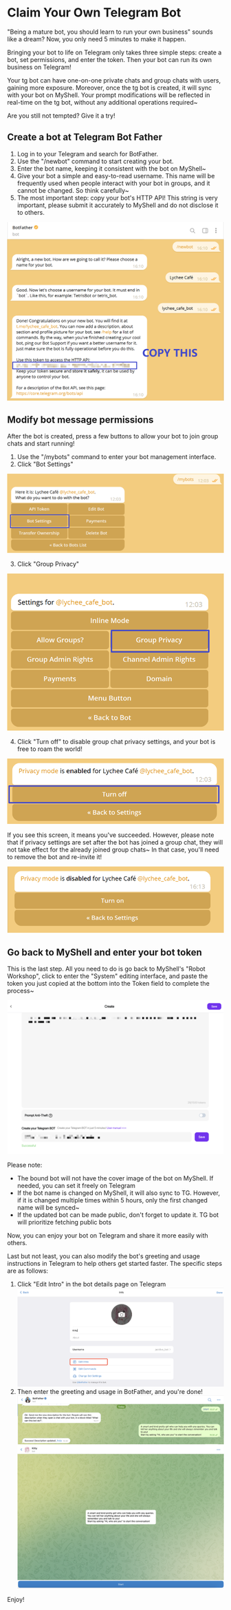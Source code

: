 # Claim Your Own Telegram Bot

"Being a mature bot, you should learn to run your own business" sounds like a dream? Now, you only need 5 minutes to make it happen.

Bringing your bot to life on Telegram only takes three simple steps: create a bot, set permissions, and enter the token. Then your bot can run its own business on Telegram!

Your tg bot can have one-on-one private chats and group chats with users, gaining more exposure. Moreover, once the tg bot is created, it will sync with your bot on MyShell. Your prompt modifications will be reflected in real-time on the tg bot, without any additional operations required~

Are you still not tempted? Give it a try!

## Create a bot at Telegram Bot Father

1. Log in to your Telegram and search for BotFather.
2. Use the "/newbot" command to start creating your bot.
3. Enter the bot name, keeping it consistent with the bot on MyShell~
4. Give your bot a simple and easy-to-read username. This name will be frequently used when people interact with your bot in groups, and it cannot be changed. So think carefully~
5. The most important step: copy your bot's HTTP API! This string is very important, please submit it accurately to MyShell and do not disclose it to others.

![](<../.gitbook/assets/image (4) (1).png>)

## Modify bot message permissions

After the bot is created, press a few buttons to allow your bot to join group chats and start running!

1. Use the "/mybots" command to enter your bot management interface.
2. Click "Bot Settings"

![](../.gitbook/assets/image.png)

3. Click "Group Privacy"

![](<../.gitbook/assets/image (3) (1).png>)

4. Click "Turn off" to disable group chat privacy settings, and your bot is free to roam the world!

![](<../.gitbook/assets/image (2) (1).png>)

If you see this screen, it means you've succeeded. However, please note that if privacy settings are set after the bot has joined a group chat, they will not take effect for the already joined group chats~ In that case, you'll need to remove the bot and re-invite it!

![](<../.gitbook/assets/image (1) (1).png>)

## Go back to MyShell and enter your bot token

This is the last step. All you need to do is go back to MyShell's "Robot Workshop", click to enter the "System" editing interface, and paste the token you just copied at the bottom into the Token field to complete the process~

![](<../.gitbook/assets/image (5).png>)

Please note:

* The bound bot will not have the cover image of the bot on MyShell. If needed, you can set it freely on Telegram
* If the bot name is changed on MyShell, it will also sync to TG. However, if it is changed multiple times within 5 hours, only the first changed name will be synced~
* If the updated bot can be made public, don't forget to update it. TG bot will prioritize fetching public bots

Now, you can enjoy your bot on Telegram and share it more easily with others.

Last but not least, you can also modify the bot's greeting and usage instructions in Telegram to help others get started faster. The specific steps are as follows:

1. Click "Edit Intro" in the bot details page on Telegram\
   ![](<../.gitbook/assets/image (2).png>)
2. Then enter the greeting and usage in BotFather, and you're done!\
   ![](<../.gitbook/assets/image (3) (2).png>)\
   ![](<../.gitbook/assets/image (1) (2).png>)

Enjoy!